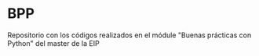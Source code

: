 # BPP
Repositorio con los códigos realizados en el módule "Buenas prácticas con Python" del master de la EIP
